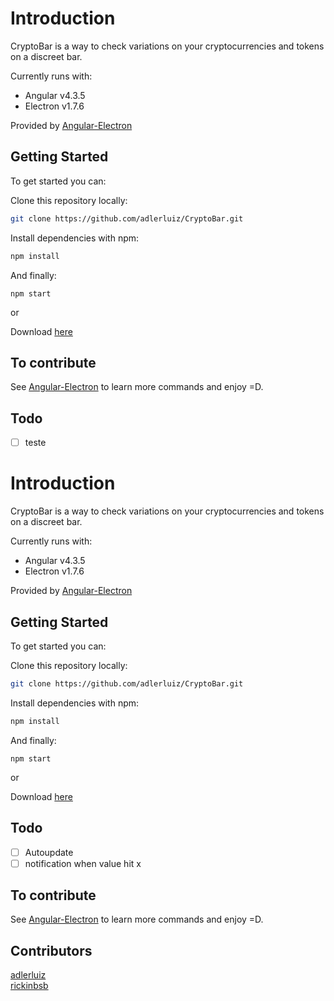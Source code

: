 # Introduction

CryptoBar is a way to check variations on your cryptocurrencies and tokens on a discreet bar.

Currently runs with:

- Angular v4.3.5
- Electron v1.7.6

Provided by [Angular-Electron](https://github.com/maximegris/angular-electron)

## Getting Started

To get started you can:

Clone this repository locally:

``` bash
git clone https://github.com/adlerluiz/CryptoBar.git
```

Install dependencies with npm:

``` bash
npm install
```

And finally:

```
npm start  
```

or 

Download [here](https://github.com/adlerluiz/CryptoBar/releases)



## To contribute

See [Angular-Electron](https://github.com/maximegris/angular-electron) to learn more commands and enjoy =D.

## Todo
- [ ] teste
# Introduction

CryptoBar is a way to check variations on your cryptocurrencies and tokens on a discreet bar.

Currently runs with:

- Angular v4.3.5
- Electron v1.7.6

Provided by [Angular-Electron](https://github.com/maximegris/angular-electron)

## Getting Started

To get started you can:

Clone this repository locally:

``` bash
git clone https://github.com/adlerluiz/CryptoBar.git
```

Install dependencies with npm:

``` bash
npm install
```

And finally:

```
npm start  
```

or 

Download [here](https://github.com/adlerluiz/CryptoBar/releases)

## Todo
- [ ] Autoupdate
- [ ] notification when value hit x

## To contribute

See [Angular-Electron](https://github.com/maximegris/angular-electron) to learn more commands and enjoy =D.

## Contributors
[adlerluiz](https://github.com/adlerluiz)
<br />
[rickinbsb](https://github.com/rickinbsb)
